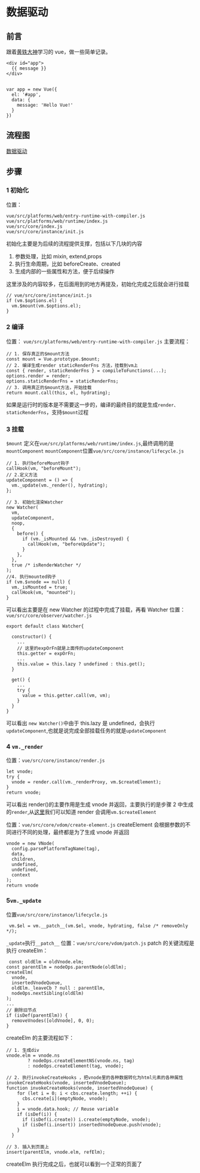 # 数据驱动

## 前言

跟着[黄轶大神](https://ustbhuangyi.github.io/vue-analysis/)学习的 vue，做一些简单记录。

```
<div id="app">
  {{ message }}
</div>


var app = new Vue({
  el: '#app',
  data: {
    message: 'Hello Vue!'
  }
})

```

## 流程图

[数据驱动](img/sparrow.png)

## 步骤

### 1 初始化

位置：

```
vue/src/platforms/web/entry-runtime-with-compiler.js
vue/src/platforms/web/runtime/index.js
vue/src/core/index.js
vue/src/core/instance/init.js
```

初始化主要是为后续的流程提供支撑，包括以下几块的内容

1. 参数处理，比如 mixin, extend,props
2. 执行生命周期，比如 beforeCreate、created
3. 生成内部的一些属性和方法，便于后续操作

这里涉及的内容较多，在后面用到的地方再提及，初始化完成之后就会进行挂载

```
// vue/src/core/instance/init.js
if (vm.$options.el) {
  vm.$mount(vm.$options.el);
}
```

### 2 编译

位置： `vue/src/platforms/web/entry-runtime-with-compiler.js`
主要流程：

```
// 1. 保存真正的$mount方法
const mount = Vue.prototype.$mount;
// 2. 编译生成render staticRenderFns 方法，挂载到vm上
const { render, staticRenderFns } = compileToFunctions(...);
options.render = render;
options.staticRenderFns = staticRenderFns;
// 3. 调用真正的$mount方法，开始挂载
return mount.call(this, el, hydrating);
```

如果是运行时的版本是不需要这一步的，编译的最终目的就是生成`render、staticRenderFns`，支持`$mount`过程

### 3 挂载

`$mount` 定义在`vue/src/platforms/web/runtime/index.js`,最终调用的是`mountComponent`
`mountComponent`位置`vue/src/core/instance/lifecycle.js`

```
// 1. 执行beforeMount钩子
callHook(vm, "beforeMount");
// 2.定义方法
updateComponent = () => {
  vm._update(vm._render(), hydrating);
};

// 3. 初始化渲染Watcher
new Watcher(
  vm,
  updateComponent,
  noop,
  {
    before() {
      if (vm._isMounted && !vm._isDestroyed) {
        callHook(vm, "beforeUpdate");
      }
    },
  },
  true /* isRenderWatcher */
);
//4. 执行mounted钩子
if (vm.$vnode == null) {
  vm._isMounted = true;
  callHook(vm, "mounted");
}
```

可以看出主要是在 new Watcher 的过程中完成了挂载，再看 Watcher
位置： `vue/src/core/observer/watcher.js`

```
export default class Watcher{

  constructor() {
    ...
    // 这里的expOrFn就是上面传的updateComponent
    this.getter = expOrFn;
    ...
    this.value = this.lazy ? undefined : this.get();
  }

  get() {
    ...
    try {
      value = this.getter.call(vm, vm);
    }
  }
}
```

可以看出 `new Watcher()`中由于 this.lazy 是 undefined，会执行`updateComponent`,也就是说完成全部挂载任务的就是`updateComponent`

### 4 `vm._render`

位置：`vue/src/core/instance/render.js`

```
let vnode;
try {
  vnode = render.call(vm._renderProxy, vm.$createElement);
}
return vnode;

```

可以看出 render()的主要作用是生成 vnode 并返回，主要执行的是步骤 2 中生成的`render`,从[这里](https://cn.vuejs.org/v2/guide/render-function.html#%E8%99%9A%E6%8B%9F-DOM)我们可以知道 render 会调用`vm.$createElement`

位置：`vue/src/core/vdom/create-element.js`
createElement 会根据参数的不同进行不同的处理，最终都是为了生成 vnode 并返回

```
vnode = new VNode(
  config.parsePlatformTagName(tag),
  data,
  children,
  undefined,
  undefined,
  context
);
return vnode
```

### 5`vm._update`

位置`vue/src/core/instance/lifecycle.js`

```
 vm.$el = vm.__patch__(vm.$el, vnode, hydrating, false /* removeOnly */);
```

`_update`执行`__patch__`
位置：`vue/src/core/vdom/patch.js`
patch 的关键流程是执行 createElm：

```
 const oldElm = oldVnode.elm;
const parentElm = nodeOps.parentNode(oldElm);
createElm(
  vnode,
  insertedVnodeQueue,
  oldElm._leaveCb ? null : parentElm,
  nodeOps.nextSibling(oldElm)
);
...
// 删除旧节点
if (isDef(parentElm)) {
  removeVnodes([oldVnode], 0, 0);
}

```

createElm 的主要流程如下：

```
// 1. 生成div
vnode.elm = vnode.ns
        ? nodeOps.createElementNS(vnode.ns, tag)
        : nodeOps.createElement(tag, vnode);

// 2. 执行invokeCreateHooks ，把vnode里的各种数据转化为html元素的各种属性
invokeCreateHooks(vnode, insertedVnodeQueue);
function invokeCreateHooks(vnode, insertedVnodeQueue) {
    for (let i = 0; i < cbs.create.length; ++i) {
      cbs.create[i](emptyNode, vnode);
    }
    i = vnode.data.hook; // Reuse variable
    if (isDef(i)) {
      if (isDef(i.create)) i.create(emptyNode, vnode);
      if (isDef(i.insert)) insertedVnodeQueue.push(vnode);
    }
  }

// 3. 插入到页面上
insert(parentElm, vnode.elm, refElm);
```

createElm 执行完成之后，也就可以看到一个正常的页面了
